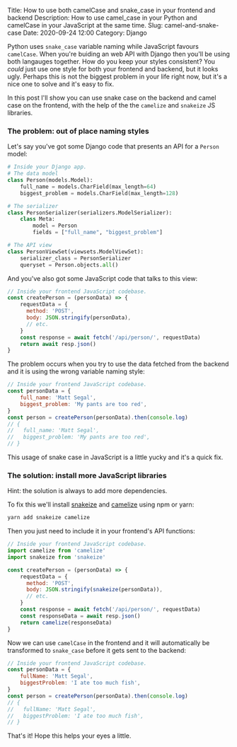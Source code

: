 Title: How to use both camelCase and snake_case in your frontend and backend
Description: How to use camel_case in your Python and camelCase in your JavaScript at the same time.
Slug: camel-and-snake-case
Date: 2020-09-24 12:00
Category: Django

Python uses `snake_case` variable naming while JavaScript favours `camelCase`. 
When you're buiding an web API with Django then you'll be using both langauges together. How do you keep your styles consistent? You _could_ just use one style for both your frontend and backend, but it looks ugly. Perhaps this is not the biggest problem in your life right now, but it's a nice one to solve and it's easy to fix.

In this post I'll show you can use snake case on the backend and camel case on the frontend, with the help of the the `camelize` and `snakeize` JS libraries.

### The problem: out of place naming styles

Let's say you've got some Django code that presents an API for a `Person` model:

```python
# Inside your Django app.
# The data model
class Person(models.Model):
    full_name = models.CharField(max_length=64)
    biggest_problem = models.CharField(max_length=128)

# The serializer
class PersonSerializer(serializers.ModelSerializer):
    class Meta:
        model = Person
        fields = ["full_name", "biggest_problem"]

# The API view
class PersonViewSet(viewsets.ModelViewSet):
    serializer_class = PersonSerializer
    queryset = Person.objects.all()
```

And you've also got some JavaScript code that talks to this view:

```javascript
// Inside your frontend JavaScript codebase.
const createPerson = (personData) => {
    requestData = {
      method: 'POST',
      body: JSON.stringify(personData),
      // etc.
    }
    const response = await fetch('/api/person/', requestData)
    return await resp.json()
}
```

The problem occurs when you try to use the data fetched from the backend and it is using the wrong variable naming style:

```javascript
// Inside your frontend JavaScript codebase.
const personData = {
    full_name: 'Matt Segal',
    biggest_problem: 'My pants are too red',
}
const person = createPerson(personData).then(console.log)
// {
//   full_name: 'Matt Segal',
//   biggest_problem: 'My pants are too red',
// }
```

This usage of snake case in JavaScript is a little yucky and it's a quick fix.

### The solution: install more JavaScript libraries

Hint: the solution is always to add more dependencies.

To fix this we'll install [snakeize](https://www.npmjs.com/package/snakeize) and [camelize](https://www.npmjs.com/package/camelize) using npm or yarn:

```bash
yarn add snakeize camelize
```

Then you just need to include it in your frontend's API functions:

```javascript
// Inside your frontend JavaScript codebase.
import camelize from 'camelize'
import snakeize from 'snakeize'

const createPerson = (personData) => {
    requestData = {
      method: 'POST',
      body: JSON.stringify(snakeize(personData)),
      // etc.
    }
    const response = await fetch('/api/person/', requestData)
    const responseData = await resp.json()
    return camelize(responseData)
}
```

Now we can use `camelCase` in the frontend and it will automatically be transformed to `snake_case` before it gets sent to the backend:

```javascript
// Inside your frontend JavaScript codebase.
const personData = {
    fullName: 'Matt Segal',
    biggestProblem: 'I ate too much fish',
}
const person = createPerson(personData).then(console.log)
// {
//   fullName: 'Matt Segal',
//   biggestProblem: 'I ate too much fish',
// }
```

That's it! Hope this helps your eyes a little.
